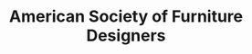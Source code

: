---
layout: repo
title: "American Society of Furniture Designers"
id: 5600
permalink: repos/5600/
---